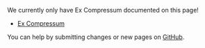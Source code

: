[Title]: Blay's_Mods

We currently only have Ex Compressum documented on this page!

* [Ex Compressum](index.php?page=excompressum/index)

You can help by submitting changes or new pages on [GitHub](https://github.com/blay09/BlaysModsDocs).